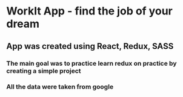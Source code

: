 # WorkIt App - find the job of your dream

## App was created using React, Redux, SASS

### The main goal was to practice learn redux on practice by creating a simple project

### All the data were taken from google
